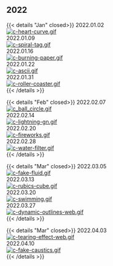 
## 2022

{{< details "Jan" closed>}}
2022.01.02  
[![c-heart-curve.gif](https://i.postimg.cc/dsDDN82Q/c-heart-curve.gif)](/heart_curve/)  
2022.01.09  
[![c-spiral-tag.gif](https://i.postimg.cc/KFmK6QV0/c-spiral-tag.gif)](/spiral_tag/)  
2022.01.16  
[![c-burning-paper.gif](https://i.postimg.cc/dq3ytpDR/c-burning-paper.gif)](/burning_paper/)  
2022.01.22  
[![c-ascii.gif](https://i.postimg.cc/XnbB9hP0/c-ascii.gif)](/ascii/)  
2022.01.31  
[![c-roller-coaster.gif](https://i.postimg.cc/rM8xsK7G/c-roller-coaster.gif)](/roller_coaster/)  
{{< /details >}}

{{< details "Feb" closed>}}
2022.02.07  
[![c_ball_circle.gif](https://i.postimg.cc/3361MvYB/c_ball_circle.gif)](/ball_circle/)  
2022.02.14  
[![c-lightning-gn.gif](https://i.postimg.cc/RMX4nDyX/c-lightning-gn.gif)](/bolt/)  
2022.02.20  
[![c-fireworks.gif](https://i.postimg.cc/knhVGK84/c-fireworks.gif)](/fireworks/)  
2022.02.28  
[![c-water-filter.gif](https://i.postimg.cc/KZq81PCV/c-water-filter.gif)](/fluid_text/)  
{{< /details >}}

{{< details "Mar" closed>}}
2022.03.05  
[![c-fake-fluid.gif](https://i.postimg.cc/Dv5DBDCx/c-fake-fluid.gif)](/fake_fluid)  
2022.03.13  
[![c-rubics-cube.gif](https://i.postimg.cc/hSbyfnrv/c-rubics-cube.gif)](/rubics_cube/)  
2022.03.20  
[![c-swimming.gif](https://i.postimg.cc/4X5QZd95/c-swimming.gif)](/procedural_swimming/)  
2022.03.27  
[![c-dynamic-outlines-web.gif](https://i.postimg.cc/cWPJbfLS/c-dynamic-outlines-web.gif)](/dynamic_outlines)  
{{< /details >}}

{{< details "Mar" closed>}}
2022.04.03  
[![c-tearing-effect-web.gif](https://i.postimg.cc/k7JwvMJz/c-tearing-effect-web.gif)](/tearing_effect)  
2022.04.10  
[![c-fake-caustics.gif](https://i.postimg.cc/cxZc7bK1/c-fake-caustics.gif)](fake_caustics)  
{{< /details >}}


